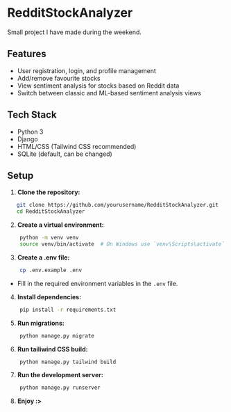 # RedditStockAnalyzer

Small project I have made during the weekend.

## Features

- User registration, login, and profile management
- Add/remove favourite stocks
- View sentiment analysis for stocks based on Reddit data
- Switch between classic and ML-based sentiment analysis views

## Tech Stack

- Python 3
- Django
- HTML/CSS (Tailwind CSS recommended)
- SQLite (default, can be changed)

## Setup

1. **Clone the repository:**
```bash
   git clone https://github.com/yourusername/RedditStockAnalyzer.git
   cd RedditStockAnalyzer
   ```
   
2. **Create a virtual environment:**
```bash
    python -m venv venv
    source venv/bin/activate  # On Windows use `venv\Scripts\activate`
 ```
3. **Create a .env file:**
```bash
    cp .env.example .env
```
   - Fill in the required environment variables in the `.env` file.
4. **Install dependencies:**
```bash
    pip install -r requirements.txt
```

5. **Run migrations:**
```bash
    python manage.py migrate
```

6. **Run tailiwind CSS build:**
```bash
    python manage.py tailwind build
```

7. **Run the development server:**
```bash
    python manage.py runserver
```

8. **Enjoy :>**